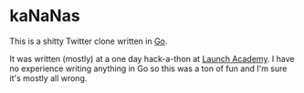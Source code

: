 # kaNaNas

This is a shitty Twitter clone written in [Go](go).

It was written (mostly) at a one day hack-a-thon at [Launch Academy](launch). I
have no experience writing anything in Go so this was a ton of fun and I'm sure
it's mostly all wrong.

[go]: http://golang.org/
[launch]: http://launchacademy.com/
